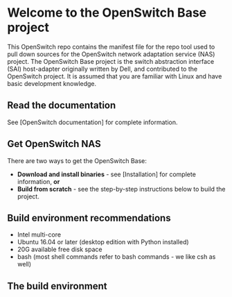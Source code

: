 # Welcome to the OpenSwitch Base project
This OpenSwitch repo contains the manifest file for the repo tool used to pull down sources for the OpenSwitch network adaptation service (NAS) project. The OpenSwitch Base project is the switch abstraction interface (SAI) host-adapter originally written by Dell, and contributed to the OpenSwitch project. It is assumed that you are familiar with Linux and have basic development knowledge.

## Read the documentation
See [OpenSwitch documentation] for complete information.

## Get OpenSwitch NAS
There are two ways to get the OpenSwitch Base:
- **Download and install binaries** - see [Installation] for complete information, **or**
- **Build from scratch** - see the step-by-step instructions below to build the project.

## Build environment recommendations
- Intel multi-core
- Ubuntu 16.04 or later (desktop edition with Python installed)
- 20G available free disk space
- bash (most shell commands refer to bash commands - we like csh as well)

## The build environment
